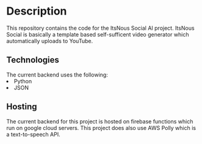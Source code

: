 <h1>
  Description
</h1>
This repository contains the code for the ItsNous Social AI project. ItsNous Social is basically a template based self-sufficent video generator which automatically uploads to YouTube.

<h2>
  Technologies
</h2>
The current backend uses the following:
<li>Python</li>
<li>JSON</li>

<h2>
  Hosting
</h2>
The current backend for this project is hosted on firebase functions which run on google cloud servers. This project does also use AWS Polly which is a text-to-speech API.